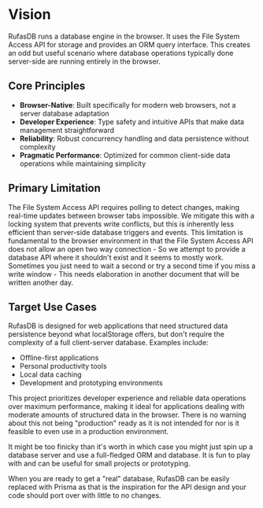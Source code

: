 # Vision

RufasDB runs a database engine in the browser. It uses the File System Access API for storage and provides an ORM query interface. This creates an odd but useful scenario where database operations typically done server-side are running entirely in the browser.

## Core Principles

- **Browser-Native**: Built specifically for modern web browsers, not a server database adaptation
- **Developer Experience**: Type safety and intuitive APIs that make data management straightforward
- **Reliability**: Robust concurrency handling and data persistence without complexity
- **Pragmatic Performance**: Optimized for common client-side data operations while maintaining simplicity

## Primary Limitation

The File System Access API requires polling to detect changes, making real-time updates between browser tabs impossible. We mitigate this with a locking system that prevents write conflicts, but this is inherently less efficient than server-side database triggers and events. This limitation is fundamental to the browser environment in that the File System Access API does not allow an open two way connection - So we attempt to provide a database API where it shouldn't exist and it seems to mostly work. Sometimes you just need to wait a second or try a second time if you miss a write window - This needs elaboration in another document that will be written another day.

## Target Use Cases

RufasDB is designed for web applications that need structured data persistence beyond what localStorage offers, but don't require the complexity of a full client-server database. Examples include:

- Offline-first applications
- Personal productivity tools
- Local data caching
- Development and prototyping environments

This project prioritizes developer experience and reliable data operations over maximum performance, making it ideal for applications dealing with moderate amounts of structured data in the browser. There is no warning about this not being "production" ready as it is not intended for nor is it feasible to even use in a production environment.

It might be too finicky than it's worth in which case you might just spin up a database server and use a full-fledged ORM and database. It is fun to play with and can be useful for small projects or prototyping.

When you are ready to get a "real" database, RufasDB can be easily replaced with Prisma as that is the inspiration for the API design and your code should port over with little to no changes.
